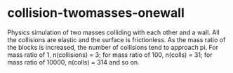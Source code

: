 # collision-twomasses-onewall
Physics simulation of two masses colliding with each other and a wall. All the collisions are elastic and the surface is frictionless. As the mass ratio of the blocks is increased, the number of collisions tend to approach pi. For mass ratio of 1, n(collisions) = 3; for mass ratio of 100, n(colls) = 31; for mass ratio of 10000, n(colls) = 314 and so on.
